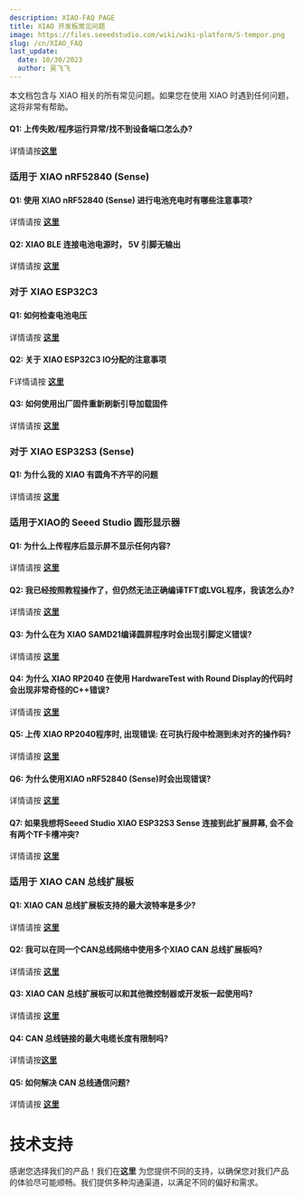 ```yaml
---
description: XIAO-FAQ PAGE
title: XIAO 开发板常见问题
image: https://files.seeedstudio.com/wiki/wiki-platform/S-tempor.png
slug: /cn/XIAO_FAQ
last_update:
  date: 10/30/2023
  author: 吴飞飞
---
```


本文档包含与 XIAO 相关的所有常见问题。如果您在使用 XIAO 时遇到任何问题，这将非常有帮助。

#### Q1: 上传失败/程序运行异常/找不到设备端口怎么办?

详情请按[**这里**](/noport_upload_fails)

### 适用于 XIAO nRF52840 (Sense)

#### Q1: 使用 XIAO nRF52840 (Sense) 进行电池充电时有哪些注意事项?

详情请按 [**这里**](/battery_charging_considerations)

#### Q2: XIAO BLE 连接电池电源时， 5V 引脚无输出

详情请按 [**这里**](/bat_5vNo_OUTPUT)

### 对于 XIAO ESP32C3

#### Q1: 如何检查电池电压

详情请按 [**这里**](/check_battery_voltage)

#### Q2: 关于 XIAO ESP32C3 IO分配的注意事项

F详情请按 [**这里**](/exp32c3_d9_d6_d8)

#### Q3: 如何使用出厂固件重新刷新引导加载固件

详情请按 [**这里**](/reflash_the_bootloader)

### 对于 XIAO ESP32S3 (Sense)

#### Q1: 为什么我的 XIAO 有圆角不齐平的问题

详情请按 [**这里**](/not_being_flush)

### 适用于XIAO的 Seeed Studio 圆形显示器

#### Q1: 为什么上传程序后显示屏不显示任何内容?

详情请按 [**这里**](/DO_NOT_display)

#### Q2: 我已经按照教程操作了，但仍然无法正确编译TFT或LVGL程序，我该怎么办?

详情请按 [**这里**](/TFT_or_LVGL_program)

#### Q3: 为什么在为 XIAO SAMD21编译圆屏程序时会出现引脚定义错误?

详情请按 [**这里**](/pin_definition_error)

#### Q4: 为什么 XIAO RP2040 在使用 HardwareTest with Round Display的代码时会出现非常奇怪的C++错误?

详情请按 [**这里**](/error_when_using_the_code)

#### Q5: 上传 XIAO RP2040程序时, 出现错误: 在可执行段中检测到未对齐的操作码?

详情请按 [**这里**](/uploading_while_an_error-rp2040)

#### Q6: 为什么使用XIAO nRF52840 (Sense)时会出现错误?

详情请按 [**这里**](/error_when_use_XIAOnRF52840)

#### Q7: 如果我想将Seeed Studio XIAO ESP32S3 Sense 连接到此扩展屏幕, 会不会有两个TF卡槽冲突?

详情请按 [**这里**](/two_TF_card)

### 适用于 XIAO CAN 总线扩展板

#### Q1:  XIAO CAN 总线扩展板支持的最大波特率是多少?

详情请按 [**这里**](/the_maximum_baud_rate)

#### Q2: 我可以在同一个CAN总线网络中使用多个XIAO CAN 总线扩展板吗?

详情请按 [**这里**](/multiple_in_the_same_CAN)

#### Q3: XIAO CAN 总线扩展板可以和其他微控制器或开发板一起使用吗?

详情请按 [**这里**](/in_other_microcontrollers_or_development_boards)

#### Q4:  CAN 总线链接的最大电缆长度有限制吗?

详情请按[**这里**](/limitations_on_the_maximum_cable_length)

#### Q5: 如何解决 CAN 总线通信问题?

详情请按 [**这里**](/troubleshoot_CAN_communication_issues)

# 技术支持

感谢您选择我们的产品！我们在**这里** 为您提供不同的支持，以确保您对我们产品的体验尽可能顺畅。我们提供多种沟通渠道，以满足不同的偏好和需求。

<div class="button_tech_support_container">
<a href="https://forum.seeedstudio.com/" class="button_forum"></a>
<a href="https://www.seeedstudio.com/contacts" class="button_email"></a>
</div>

<div class="button_tech_support_container">
<a href="https://discord.gg/eWkprNDMU7" class="button_discord"></a>
<a href="https://github.com/Seeed-Studio/wiki-documents/discussions/69" class="button_discussion"></a>
</div>
